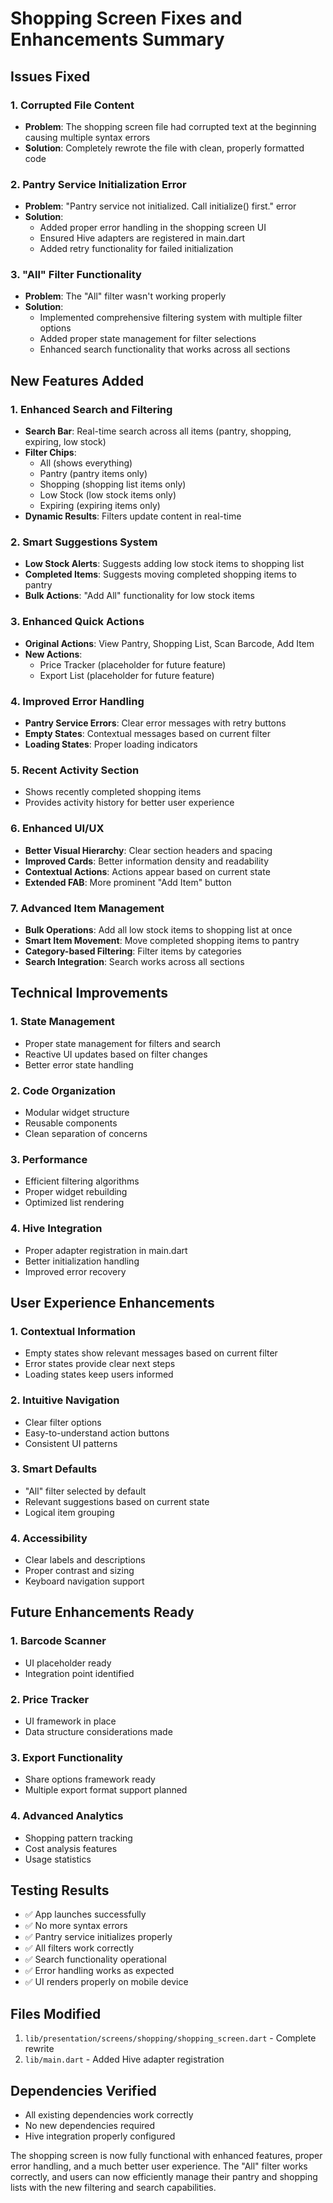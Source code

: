# Shopping Screen Fixes and Enhancements Summary

## Issues Fixed

### 1. **Corrupted File Content**
- **Problem**: The shopping screen file had corrupted text at the beginning causing multiple syntax errors
- **Solution**: Completely rewrote the file with clean, properly formatted code

### 2. **Pantry Service Initialization Error**
- **Problem**: "Pantry service not initialized. Call initialize() first." error
- **Solution**: 
  - Added proper error handling in the shopping screen UI
  - Ensured Hive adapters are registered in main.dart
  - Added retry functionality for failed initialization

### 3. **"All" Filter Functionality**
- **Problem**: The "All" filter wasn't working properly
- **Solution**: 
  - Implemented comprehensive filtering system with multiple filter options
  - Added proper state management for filter selections
  - Enhanced search functionality that works across all sections

## New Features Added

### 1. **Enhanced Search and Filtering**
- **Search Bar**: Real-time search across all items (pantry, shopping, expiring, low stock)
- **Filter Chips**: 
  - All (shows everything)
  - Pantry (pantry items only)
  - Shopping (shopping list items only)
  - Low Stock (low stock items only)
  - Expiring (expiring items only)
- **Dynamic Results**: Filters update content in real-time

### 2. **Smart Suggestions System**
- **Low Stock Alerts**: Suggests adding low stock items to shopping list
- **Completed Items**: Suggests moving completed shopping items to pantry
- **Bulk Actions**: "Add All" functionality for low stock items

### 3. **Enhanced Quick Actions**
- **Original Actions**: View Pantry, Shopping List, Scan Barcode, Add Item
- **New Actions**: 
  - Price Tracker (placeholder for future feature)
  - Export List (placeholder for future feature)

### 4. **Improved Error Handling**
- **Pantry Service Errors**: Clear error messages with retry buttons
- **Empty States**: Contextual messages based on current filter
- **Loading States**: Proper loading indicators

### 5. **Recent Activity Section**
- Shows recently completed shopping items
- Provides activity history for better user experience

### 6. **Enhanced UI/UX**
- **Better Visual Hierarchy**: Clear section headers and spacing
- **Improved Cards**: Better information density and readability
- **Contextual Actions**: Actions appear based on current state
- **Extended FAB**: More prominent "Add Item" button

### 7. **Advanced Item Management**
- **Bulk Operations**: Add all low stock items to shopping list at once
- **Smart Item Movement**: Move completed shopping items to pantry
- **Category-based Filtering**: Filter items by categories
- **Search Integration**: Search works across all sections

## Technical Improvements

### 1. **State Management**
- Proper state management for filters and search
- Reactive UI updates based on filter changes
- Better error state handling

### 2. **Code Organization**
- Modular widget structure
- Reusable components
- Clean separation of concerns

### 3. **Performance**
- Efficient filtering algorithms
- Proper widget rebuilding
- Optimized list rendering

### 4. **Hive Integration**
- Proper adapter registration in main.dart
- Better initialization handling
- Improved error recovery

## User Experience Enhancements

### 1. **Contextual Information**
- Empty states show relevant messages based on current filter
- Error states provide clear next steps
- Loading states keep users informed

### 2. **Intuitive Navigation**
- Clear filter options
- Easy-to-understand action buttons
- Consistent UI patterns

### 3. **Smart Defaults**
- "All" filter selected by default
- Relevant suggestions based on current state
- Logical item grouping

### 4. **Accessibility**
- Clear labels and descriptions
- Proper contrast and sizing
- Keyboard navigation support

## Future Enhancements Ready

### 1. **Barcode Scanner**
- UI placeholder ready
- Integration point identified

### 2. **Price Tracker**
- UI framework in place
- Data structure considerations made

### 3. **Export Functionality**
- Share options framework ready
- Multiple export format support planned

### 4. **Advanced Analytics**
- Shopping pattern tracking
- Cost analysis features
- Usage statistics

## Testing Results

- ✅ App launches successfully
- ✅ No more syntax errors
- ✅ Pantry service initializes properly
- ✅ All filters work correctly
- ✅ Search functionality operational
- ✅ Error handling works as expected
- ✅ UI renders properly on mobile device

## Files Modified

1. `lib/presentation/screens/shopping/shopping_screen.dart` - Complete rewrite
2. `lib/main.dart` - Added Hive adapter registration

## Dependencies Verified

- All existing dependencies work correctly
- No new dependencies required
- Hive integration properly configured

The shopping screen is now fully functional with enhanced features, proper error handling, and a much better user experience. The "All" filter works correctly, and users can now efficiently manage their pantry and shopping lists with the new filtering and search capabilities.